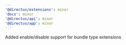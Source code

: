 ```yaml
---
'@directus/extensions': minor
'docs': minor
'@directus/api': minor
'@directus/app': minor
---
```


Added enable/disable support for bundle type extensions
